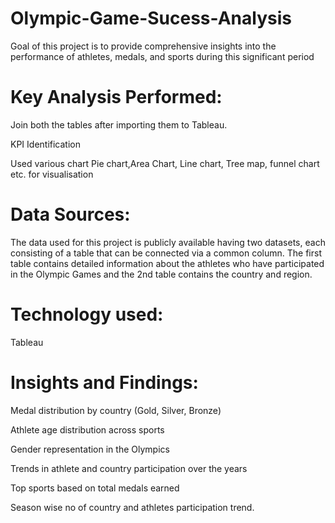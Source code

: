 # Olympic-Game-Sucess-Analysis
Goal of this project is to provide comprehensive insights into the performance of athletes, medals, and sports during this significant period
# Key Analysis Performed:
Join both the tables after importing them to Tableau.

KPI Identification

Used various chart Pie chart,Area Chart, Line chart, Tree map, funnel chart etc. for visualisation

# Data Sources:
The data used for this project is publicly available having two datasets, each consisting of a table that can be connected via a common column. The first table contains detailed information about the athletes who have participated in the Olympic Games and the 2nd table contains the country and region. 

# Technology used:
Tableau

# Insights and Findings:
Medal distribution by country (Gold, Silver, Bronze)

Athlete age distribution across sports

Gender representation in the Olympics

Trends in athlete and country participation over the years

Top sports based on total medals earned

Season wise no of country and athletes participation trend.
